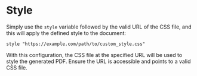 # Style

Simply use the `style` variable followed by the valid URL of the CSS file, and this will apply the defined style to the document:

```monset
style "https://example.com/path/to/custom_style.css"
```

With this configuration, the CSS file at the specified URL will be used to style the generated PDF. Ensure the URL is accessible and points to a valid CSS file.
